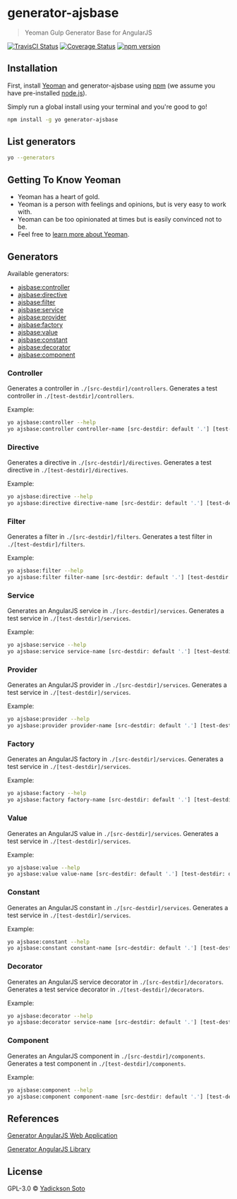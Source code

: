 # generator-ajsbase
> Yeoman Gulp Generator Base for AngularJS

[![TravisCI Status][travis-image]][travis-url]
[![Coverage Status][coveralls-image]][coveralls-url]
[![npm version][npm-image]][npm-url]

## Installation

First, install [Yeoman](http://yeoman.io) and generator-ajsbase using [npm](https://www.npmjs.com/) (we assume you have pre-installed [node.js](https://nodejs.org/)).

Simply run a global install using your terminal and you're good to go!

```bash
npm install -g yo generator-ajsbase
```

## List generators

```bash
yo --generators
```

## Getting To Know Yeoman

 * Yeoman has a heart of gold.
 * Yeoman is a person with feelings and opinions, but is very easy to work with.
 * Yeoman can be too opinionated at times but is easily convinced not to be.
 * Feel free to [learn more about Yeoman](http://yeoman.io/).

## Generators

Available generators:

* [ajsbase:controller](#controller)
* [ajsbase:directive](#directive)
* [ajsbase:filter](#filter)
* [ajsbase:service](#service)
* [ajsbase:provider](#provider)
* [ajsbase:factory](#factory)
* [ajsbase:value](#value)
* [ajsbase:constant](#constant)
* [ajsbase:decorator](#decorator)
* [ajsbase:component](#component)

### Controller
Generates a controller in `./[src-destdir]/controllers`.
Generates a test controller in `./[test-destdir]/controllers`.

Example:
```bash
yo ajsbase:controller --help
yo ajsbase:controller controller-name [src-destdir: default '.'] [test-destdir: default 'test/spec']
```

### Directive
Generates a directive in `./[src-destdir]/directives`.
Generates a test directive in `./[test-destdir]/directives`.

Example:
```bash
yo ajsbase:directive --help
yo ajsbase:directive directive-name [src-destdir: default '.'] [test-destdir: default 'test/spec']
```

### Filter
Generates a filter in `./[src-destdir]/filters`.
Generates a test filter in `./[test-destdir]/filters`.

Example:
```bash
yo ajsbase:filter --help
yo ajsbase:filter filter-name [src-destdir: default '.'] [test-destdir: default 'test/spec']
```

### Service
Generates an AngularJS service in `./[src-destdir]/services`.
Generates a test service in `./[test-destdir]/services`.

Example:
```bash
yo ajsbase:service --help
yo ajsbase:service service-name [src-destdir: default '.'] [test-destdir: default 'test/spec']
```

### Provider
Generates an AngularJS provider in `./[src-destdir]/services`.
Generates a test service in `./[test-destdir]/services`.

Example:
```bash
yo ajsbase:provider --help
yo ajsbase:provider provider-name [src-destdir: default '.'] [test-destdir: default 'test/spec']
```

### Factory
Generates an AngularJS factory in `./[src-destdir]/services`.
Generates a test service in `./[test-destdir]/services`.

Example:
```bash
yo ajsbase:factory --help
yo ajsbase:factory factory-name [src-destdir: default '.'] [test-destdir: default 'test/spec']
```

### Value
Generates an AngularJS value in `./[src-destdir]/services`.
Generates a test service in `./[test-destdir]/services`.

Example:
```bash
yo ajsbase:value --help
yo ajsbase:value value-name [src-destdir: default '.'] [test-destdir: default 'test/spec']
```

### Constant
Generates an AngularJS constant in `./[src-destdir]/services`.
Generates a test service in `./[test-destdir]/services`.

Example:
```bash
yo ajsbase:constant --help
yo ajsbase:constant constant-name [src-destdir: default '.'] [test-destdir: default 'test/spec']
```

### Decorator
Generates an AngularJS service decorator in `./[src-destdir]/decorators`.
Generates a test service decorator in `./[test-destdir]/decorators`.

Example:
```bash
yo ajsbase:decorator --help
yo ajsbase:decorator service-name [src-destdir: default '.'] [test-destdir: default 'test/spec']
```

### Component
Generates an AngularJS component in `./[src-destdir]/components`.
Generates a test component in `./[test-destdir]/components`.

Example:
```bash
yo ajsbase:component --help
yo ajsbase:component component-name [src-destdir: default '.'] [test-destdir: default 'test/spec']
```

## References

[Generator AngularJS Web Application](https://github.com/yadickson/generator-ajsweb)

[Generator AngularJS Library](https://github.com/yadickson/generator-ajslib)

## License

GPL-3.0 © [Yadickson Soto](https://github.com/yadickson)


[travis-image]: https://travis-ci.org/yadickson/generator-ajsbase.svg
[travis-url]: https://travis-ci.org/yadickson/generator-ajsbase

[coveralls-image]: https://coveralls.io/repos/github/yadickson/generator-ajsbase/badge.svg
[coveralls-url]: https://coveralls.io/github/yadickson/generator-ajsbase

[npm-image]: https://badge.fury.io/js/generator-ajsbase.svg
[npm-url]: https://badge.fury.io/js/generator-ajsbase
